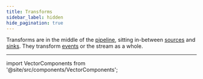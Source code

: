 ```yaml
---
title: Transforms
sidebar_label: hidden
hide_pagination: true
---
```


Transforms are in the middle of the [pipeline][docs.configuration#composition],
sitting in-between [sources][docs.sources] and [sinks][docs.sinks]. They
transform [events][docs.data-model#event] or the stream as a whole.

---

import VectorComponents from '@site/src/components/VectorComponents';

<VectorComponents titles={false} sinks={false} sources={false} />


[docs.configuration#composition]: /docs/setup/configuration#composition
[docs.data-model#event]: /docs/about/data-model#event
[docs.sinks]: /docs/components/sinks
[docs.sources]: /docs/components/sources
